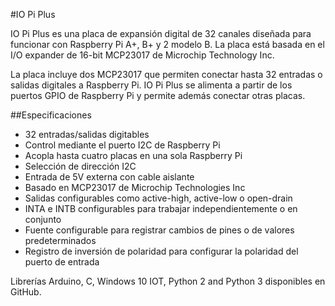 <!--
---
name: IO Pi Plus
class: board
type: io
formfactor: HAT
manufacturer: AB Electronics
description: 32 Channel Digital Expansion Board
url: https://www.abelectronics.co.uk/p/54/IO-Pi-Plus
github: https://github.com/abelectronicsuk
schematic: https://www.abelectronics.co.uk/docs/stock/raspberrypi/iopiplus/schematic.pdf
buy: https://www.abelectronics.co.uk/p/54/IO-Pi-Plus
image: 'ab-io-pi-plus.png'
pincount: 40
eeprom: no
power:
  '1':
  '2':
ground:
  '6':
  '9':
  '14':
  '20':
  '25':
  '30':
  '34':
  '39':
pin:
  '3':
    mode: i2c
  '5':
    mode: i2c
i2c:
  '0x20':
    name: MCP23017
    device: MCP23017
  '0x21':
    name: MCP23017
    device: MCP23017
-->
#IO Pi Plus

IO Pi Plus es una placa de expansión digital de 32 canales diseñada para funcionar con Raspberry Pi A+, B+ y 2 modelo B. La placa está basada en el I/O expander de 16-bit MCP23017 de Microchip Technology Inc.

La placa incluye dos MCP23017 que permiten conectar hasta 32 entradas o salidas digitales a Raspberry Pi. IO Pi Plus se alimenta a partir de los puertos GPIO de Raspberry Pi y permite además conectar otras placas.

##Especificaciones

-  32 entradas/salidas digitables
-  Control mediante el puerto I2C de Raspberry Pi
-  Acopla hasta cuatro placas en una sola Raspberry Pi
-  Selección de dirección I2C
-  Entrada de 5V externa con cable aislante
-  Basado en MCP23017 de Microchip Technologies Inc
-  Salidas configurables como active-high, active-low o open-drain
-  INTA e INTB configurables para trabajar independientemente o en conjunto
-  Fuente configurable para registrar cambios de pines o de valores predeterminados
-  Registro de inversión de polaridad para configurar la polaridad del puerto de entrada

Librerías Arduino, C, Windows 10 IOT, Python 2 and Python 3 disponibles en GitHub.
